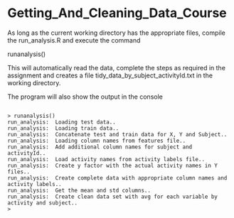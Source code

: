 # Getting_And_Cleaning_Data_Course

As long as the current working directory has the appropriate files, compile the run_analysis.R and
execute the command

runanalysis()

This will automatically read the data, complete the steps as required in the assignment and creates
a file tidy_data_by_subject_activityId.txt in the working directory.

The program will also show the output in the console

<pre><code>
> runanalysis()
run_analysis:  Loading test data.. 
run_analysis:  Loading train data.. 
run_analysis:  Concatenate test and train data for X, Y and Subject.. 
run_analysis:  Loading column names from features file.. 
run_analysis:  Add additional column names for subject and activityId.. 
run_analysis:  Load activity names from activity labels file.. 
run_analysis:  Create y factor with the actual activity names in Y files.. 
run_analysis:  Create complete data with appropriate column names and activity labels.. 
run_analysis:  Get the mean and std columns.. 
run_analysis:  Create clean data set with avg for each variable by activity and subject.. 
> 
</code></pre>

